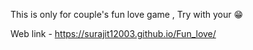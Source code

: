 This is only for couple's fun love game , Try with your 😁

Web link - https://surajit12003.github.io/Fun_love/
